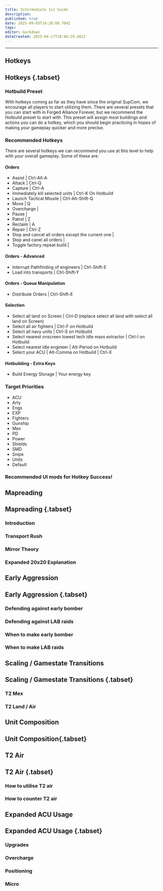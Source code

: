 ```yaml
---
title: Intermediate 1v1 Guide
description: 
published: true
date: 2025-09-03T14:28:09.704Z
tags: 
editor: markdown
dateCreated: 2025-04-17T18:06:29.481Z
---
```



---
## Hotkeys
## Hotkeys {.tabset}
### Hotbuild Preset
With hotkeys coming as far as they have since the original SupCom, we encourage all players to start utilizing them. There are several presets that you can start with in Forged Alliance Forever, but we recommend the Hotbuild preset to start with. This preset will assign most buildings and actions you can do a hotkey, which you should begin practicing in hopes of making your gameplay quicker and more precise.  

### Recommended Hotkeys
There are several hotkeys we can recommend you use at this level to help with your overall gameplay. Some of these are:

#### Orders
- Assist | Ctrl-Alt-A
- Attack | Ctrl-Q
- Capture | Ctrl-A
- Immediately kill selected units | Ctrl-K On Hotbuild
- Launch Tactical Missile | Ctrl-Alt-Shift-Q
- Move |  Q 
- Overcharge | 
- Pause | 
- Patrol | Z
- Reclaim | A
- Repair | Ctrl-Z
- Stop and cancel all orders except the current one | 
- Stop and canel all orders | 
- Toggle factory repeat build | 

#### Orders - Advanced
- Interrupt Pathfinding of engineers | Ctrl-Shift-E
- Load into transports | Ctrl-Shift-Y
#### Orders - Queue Manipulation
- Distribute Orders | Ctrl-Shift-E
#### Selection
- Select all land on Screen | Ctrl-D (replace select all land with select all land on Screen)
- Select all air fighters | Ctrl-F on Hotbuild
- Select all navy units | Ctrl-S on Hotbuild 
- Select nearest onscreen lowest tech idle mass extractor | Ctrl-I on Hotbuild
- Select nearest idle engineer | Alt-Period on Hotbuild
- Select your ACU | Alt-Comma on Hotbuild | Ctrl-X
#### Hotbuilding - Extra Keys
- Build Energy Storage | Your energy key 
### Target Priorities 
- ACU
- Arty
- Engs
- EXP
- Fighters 
- Gunship 
- Mex
- PD
- Power
- Shields
- SMD
- Snipe
- Units 
- Default
### Recommended UI mods for Hotkey Success!

## Mapreading
## Mapreading {.tabset}
### Introduction 
### Transport Rush
### Mirror Theory 
### Expanded 20x20 Explanation

## Early Aggression
## Early Aggression {.tabset}
### Defending against early bomber 
### Defending against LAB raids
### When to make early bomber
### When to make LAB raids

## Scaling / Gamestate Transitions
## Scaling / Gamestate Transitions {.tabset}
### T2 Mex
### T2 Land / Air

## Unit Composition
## Unit Composition{.tabset}
### 

## T2 Air
## T2 Air {.tabset}
### How to utilise T2 air 
### How to counter T2 air 

## Expanded ACU Usage
## Expanded ACU Usage {.tabset}
### Upgrades
### Overcharge 
### Positioning 
### Micro 
